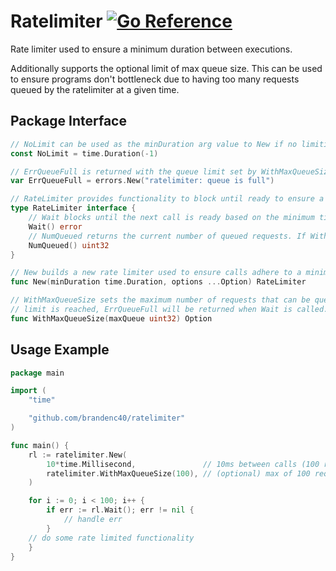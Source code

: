 # Ratelimiter [![Go Reference](https://pkg.go.dev/badge/github.com/brandenc40/ratelimiter#example-package.svg)](https://pkg.go.dev/github.com/brandenc40/ratelimiter#example-package)

Rate limiter used to ensure a minimum duration between executions. 

Additionally supports the optional limit of max queue size. This can be used to ensure 
programs don't bottleneck due to having too many requests queued by the ratelimiter at a given time.


## Package Interface

```go 
// NoLimit can be used as the minDuration arg value to New if no limiting is required.
const NoLimit = time.Duration(-1)

// ErrQueueFull is returned with the queue limit set by WithMaxQueueSize is exceeded.
var ErrQueueFull = errors.New("ratelimiter: queue is full")

// RateLimiter provides functionality to block until ready to ensure a rate limit is not exceeded.
type RateLimiter interface {
    // Wait blocks until the next call is ready based on the minimum time between calls.
    Wait() error
    // NumQueued returns the current number of queued requests. If WithMaxQueueSize is not set, the result will always be 0.
    NumQueued() uint32
}

// New builds a new rate limiter used to ensure calls adhere to a minimum duration between calls.
func New(minDuration time.Duration, options ...Option) RateLimiter

// WithMaxQueueSize sets the maximum number of requests that can be queued up. If the queue
// limit is reached, ErrQueueFull will be returned when Wait is called.
func WithMaxQueueSize(maxQueue uint32) Option
```

## Usage Example

```go
package main

import (
    "time"

    "github.com/brandenc40/ratelimiter"
)

func main() {
    rl := ratelimiter.New(
        10*time.Millisecond,               // 10ms between calls (100 rps)
        ratelimiter.WithMaxQueueSize(100), // (optional) max of 100 requests queued up before failure
    )

    for i := 0; i < 100; i++ {
        if err := rl.Wait(); err != nil {
            // handle err
        }
    // do some rate limited functionality
    }
}
```

